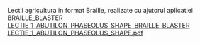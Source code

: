 Lectii agricultura in format Braille, realizate cu ajutorul aplicatiei BRAILLE_BLASTER<br>
[LECTIE_1_ABUTILON_PHASEOLUS_SHAPE_BRAILLE_BLASTER](https://github.com/mihaiionitaunderlineme/mihai.ionita/files/8044405/LECTIE_1_ABUTILON_PHASEOLUS_SHAPE_BRAILLE_BLASTER.zip)<BR>
[LECTIE_1_ABUTILON_PHASEOLUS_SHAPE.pdf](https://github.com/mihaiionitaunderlineme/mihai.ionita/files/8044429/LECTIE_1_ABUTILON_PHASEOLUS_SHAPE.pdf)

